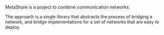 MetaShare is a project to combine communication networks.

The approach is a single library that abstracts the process of bridging a network,
and bridge implementations for a set of networks that are easy to deploy.
